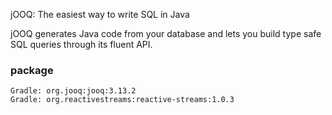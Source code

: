 jOOQ: The easiest way to write SQL in Java

jOOQ generates Java code from your database and lets you build type safe SQL queries through its fluent API.



### package
```
Gradle: org.jooq:jooq:3.13.2
Gradle: org.reactivestreams:reactive-streams:1.0.3
```